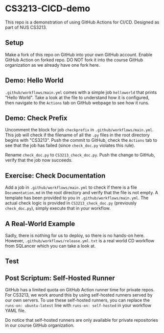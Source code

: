 # CS3213-CICD-demo
This repo is a demonstration of using GitHub Actions for CI/CD. Designed as part of NUS CS3213.

## Setup
Make a fork of this repo on GitHub into your own GitHub account. Enable GitHub Action on forked repo.
DO NOT fork it into the course GitHub organization as we already have one fork here.

## Demo: Hello World
`.github/workflows/main.yml` comes with a simple job `helloworld` that prints "Hello World".
Take a look at the file to understand how it is configured, then navigate to the `Actions` tab on GitHub webpage to see how it runs.

## Demo: Check Prefix
Uncomment the block for job `checkprefix` in `.github/workflows/main.yml`.
This job will check if the filename of all the `.py` files in the root directory begins with "CS3213".
Push the commit to GitHub, check the `Actions` tab to see that the job has failed (since `check_doc.py` violates this rule).

Rename `check_doc.py` to `CS3213_check_doc.py`. Push the change to GitHub, verify that the job now succeeds.

## Exercise: Check Documentation
Add a job in `.github/workflows/main.yml` to check if there is a file `Documentation.md` in the root directory and verify that the file is not empty.
A template has been provided to you in `.github/workflows/main.yml`.
The actual check logic is provided in `CS3213_check_doc.py` (previously `check_doc.py`), simply execute that in your workflow.

## A Real-World Example
Sadly, there is nothing for us to deploy, so there is no hands-on here. 
However, `.github/workflows/release.yml.txt` is a real world CD workflow from SQLancer which you can take a look at.

## Test

## Post Scriptum: Self-Hosted Runner
GitHub has a limited quota on GitHub Action runner time for private repos.
For CS3213, we work around this by using self-hosted runners served by our own servers.
To use these self-hosted runners, you can replace the `runs-on: ubuntu-latest` line with `runs-on: self-hosted` in your workflow YAML file.

Do notice that self-hosted runners are only available for private repositories in our course GitHub organization.

